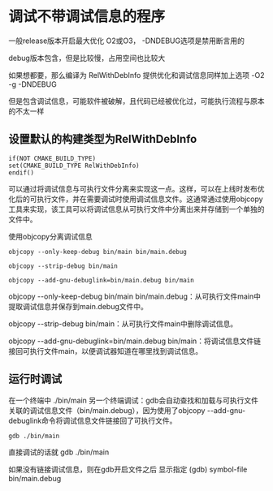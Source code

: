# 调试不带调试信息的程序

一般release版本开启最大优化 O2或O3， -DNDEBUG选项是禁用断言用的

debug版本包含，但是比较慢，占用空间也比较大

如果想都要，那么编译为 RelWithDebInfo 提供优化和调试信息同样加上选项 -O2 -g -DNDEBUG

但是包含调试信息，可能软件被破解，且代码已经被优化过，可能执行流程与原本的不太一样

## 设置默认的构建类型为RelWithDebInfo

    if(NOT CMAKE_BUILD_TYPE)
    set(CMAKE_BUILD_TYPE RelWithDebInfo)
    endif()

可以通过将调试信息与可执行文件分离来实现这一点。这样，可以在上线时发布优化后的可执行文件，并在需要调试时使用调试信息文件。这通常通过使用objcopy工具来实现，该工具可以将调试信息从可执行文件中分离出来并存储到一个单独的文件中。

使用objcopy分离调试信息

    objcopy --only-keep-debug bin/main bin/main.debug

    objcopy --strip-debug bin/main

    objcopy --add-gnu-debuglink=bin/main.debug bin/main

objcopy --only-keep-debug bin/main bin/main.debug：从可执行文件main中提取调试信息并保存到main.debug文件中。

objcopy --strip-debug bin/main：从可执行文件main中删除调试信息。

objcopy --add-gnu-debuglink=bin/main.debug bin/main：将调试信息文件链接回可执行文件main，以便调试器知道在哪里找到调试信息。

## 运行时调试

在一个终端中
    ./bin/main
另一个终端调试：gdb会自动查找和加载与可执行文件关联的调试信息文件（bin/main.debug），因为使用了objcopy --add-gnu-debuglink命令将调试信息文件链接回了可执行文件。

    gdb ./bin/main

直接调试的话就 gdb ./bin/main

如果没有链接调试信息，则在gdb开启文件之后 显示指定
    (gdb) symbol-file bin/main.debug